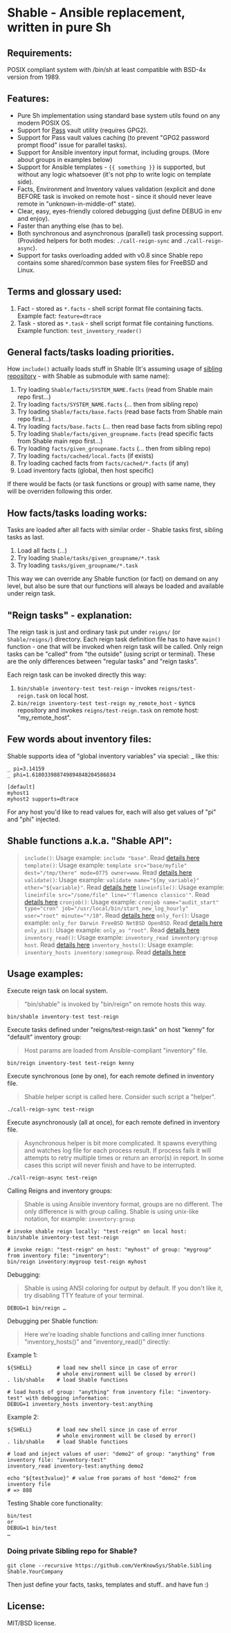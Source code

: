 # Shable - Ansible replacement, written in pure Sh


## Requirements:
POSIX compliant system with /bin/sh at least compatible with BSD-4x version from 1989.


## Features:
* Pure Sh implementation using standard base system utils found on any modern POSIX OS.
* Support for [Pass](https://www.passwordstore.org/) vault utility (requires GPG2).
* Support for Pass vault values caching (to prevent "GPG2 password prompt flood" issue for parallel tasks).
* Support for Ansible inventory input format, including groups. (More about groups in examples below)
* Support for Ansible templates - `{{ something }}` is supported, but without any logic whatsoever (it's not php to write logic on template side).
* Facts, Environment and Inventory values validation (explicit and done BEFORE task is invoked on remote host - since it should never leave remote in "unknown-in-middle-of" state).
* Clear, easy, eyes-friendly colored debugging (just define DEBUG in env and enjoy).
* Faster than anything else (has to be).
* Both synchronous and asynchronous (parallel) task processing support. (Provided helpers for both modes: `./call-reign-sync` and `./call-reign-async`).
* Support for tasks overloading added with v0.8 since Shable repo contains some shared/common base system files for FreeBSD and Linux.


## Terms and glossary used:

1. Fact - stored as `*.facts` - shell script format file containing facts. Example fact: `feature=dtrace`
2. Task - stored as `*.task` - shell script format file containing functions. Example function: `test_inventory_reader()`


## General facts/tasks loading priorities.

How `include()` actually loads stuff in Shable (It's assuming usage of [sibling repository](https://github.com/VerKnowSys/Shable.Sibling) - with Shable as submodule with same name):

1. Try loading `Shable/facts/SYSTEM_NAME.facts` (read from Shable main repo first…)
2. Try loading `facts/SYSTEM_NAME.facts` (… then from sibling repo)
3. Try loading `Shable/facts/base.facts` (read base facts from Shable main repo first…)
4. Try loading `facts/base.facts` (… then read base facts from sibling repo)
5. Try loading `Shable/facts/given_groupname.facts` (read specific facts from Shable main repo first…)
6. Try loading `facts/given_groupname.facts` (… then from sibling repo)
7. Try loading `facts/cached/local.facts` (if exists)
8. Try loading cached facts from `facts/cached/*.facts` (if any)
9. Load inventory facts (global, then host specific)

If there would be facts (or task functions or group) with same name, they will be overriden following this order.


## How facts/tasks loading works:

Tasks are loaded after all facts with similar order - Shable tasks first, sibling tasks as last.

1. Load all facts (…)
2. Try loading `Shable/tasks/given_groupname/*.task`
3. Try loading `tasks/given_groupname/*.task`

This way we can override any Shable function (or fact) on demand on any level, but also be sure that our functions will always be loaded and available under reign task.



## "Reign tasks" - explanation:

The reign task is just and ordinary task put under `reigns/` (or `Shable/reigns/`) directory. Each reign task definition file has to have `main()` function - one that will be invoked when reign task will be called. Only reign tasks can be "called" from "the outside" (using script or terminal). These are the only differences between "regular tasks" and "reign tasks".

Each reign task can be invoked directly this way:

1. `bin/shable inventory-test test-reign` - invokes `reigns/test-reign.task` on local host.
2. `bin/reign inventory-test test-reign my_remote_host` - syncs repository and invokes `reigns/test-reign.task` on remote host: "my_remote_host".



## Few words about inventory files:

Shable supports idea of "global inventory variables" via special: _ like this:

```
_ pi=3.14159
_ phi=1.618033988749894848204586834

[default]
myhost1
myhost2 supports=dtrace
```

For any host you'd like to read values for, each will also get values of "pi" and "phi" injected.



## Shable functions a.k.a. "Shable API":

> `include()`: Usage example: `include "base"`. Read [details here](https://github.com/VerKnowSys/Shable/blob/master/lib/shable#L13)
> `template()`: Usage example: `template src="base/myfile" dest="/tmp/there" mode=0775 owner=www`. Read [details here](https://github.com/VerKnowSys/Shable/blob/master/lib/shable#L81)
> `validate()`: Usage example: `validate name="${my_variable}" other="${variable}"`. Read [details here](https://github.com/VerKnowSys/Shable/blob/master/lib/shable#L143)
> `lineinfile()`: Usage example: `lineinfile src="/some/file" line="'flamenco classico'"`. Read [details here](https://github.com/VerKnowSys/Shable/blob/master/lib/shable#L169)
> `cronjob()`: Usage example: `cronjob name="audit_start" type="cron" job="/usr/local/bin/start_new_log_hourly" user="root" minute="*/10"`. Read [details here](https://github.com/VerKnowSys/Shable/blob/master/lib/shable#L214)
> `only_for()`: Usage example: `only_for Darwin FreeBSD NetBSD OpenBSD`. Read [details here](https://github.com/VerKnowSys/Shable/blob/master/lib/shable#L298)
> `only_as()`: Usage example: `only_as "root"`. Read [details here](https://github.com/VerKnowSys/Shable/blob/master/lib/shable#L327)
> `inventory_read()`: Usage example: `inventory_read inventory:group host`. Read [details here](https://github.com/VerKnowSys/Shable/blob/master/lib/shable#L336)
> `inventory_hosts()`: Usage example: `inventory_hosts inventory:somegroup`. Read [details here](https://github.com/VerKnowSys/Shable/blob/master/lib/shable#L458)



## Usage examples:


Execute reign task on local system.
> "bin/shable" is invoked by "bin/reign" on remote hosts this way.

    bin/shable inventory-test test-reign



Execute tasks defined under "reigns/test-reign.task" on host "kenny" for "default" inventory group:
> Host params are loaded from Ansible-compliant "inventory" file.

    bin/reign inventory-test test-reign kenny



Execute synchronous (one by one), for each remote defined in inventory file.
> Shable helper script is called here. Consider such script a "helper".

    ./call-reign-sync test-reign



Execute asynchronously (all at once), for each remote defined in inventory file.
> Asynchronous helper is bit more complicated. It spawns everything and watches log file for each process result. If process fails it will attempts to retry multiple times or return an error(s) in report. In some cases this script will never finish and have to be interrupted.

    ./call-reign-async test-reign


Calling Reigns and inventory groups:
> Shable is using Ansible inventory format, groups are no different. The only difference is with group calling. Shable is using unix-like notation, for example: `inventory:group`

    # invoke shable reign locally: "test-reign" on local host:
    bin/shable inventory-test test-reign

    # invoke reign: "test-reign" on host: "myhost" of group: "mygroup" from inventory file: "inventory":
    bin/reign inventory:mygroup test-reign myhost


Debugging:
> Shable is using ANSI coloring for output by default. If you don't like it, try disabling TTY feature of your terminal.

    DEBUG=1 bin/reign …

Debugging per Shable function:
> Here we're loading shable functions and calling inner functions "inventory_hosts()" and "inventory_read()" directly:

Example 1:

    ${SHELL}        # load new shell since in case of error
                    # whole environment will be closed by error()
    . lib/shable    # load Shable functions

    # load hosts of group: "anything" from inventory file: "inventory-test" with debugging information:
    DEBUG=1 inventory_hosts inventory-test:anything

Example 2:

    ${SHELL}        # load new shell since in case of error
                    # whole environment will be closed by error()
    . lib/shable    # load Shable functions

    # load and inject values of user: "demo2" of group: "anything" from inventory file: "inventory-test"
    inventory_read inventory-test:anything demo2

    echo "${test3value}" # value from params of host "demo2" from inventory file
    # => 888



Testing Shable core functionality:

    bin/test
    or
    DEBUG=1 bin/test
    …



### Doing private Sibling repo for Shable?

`git clone --recursive https://github.com/VerKnowSys/Shable.Sibling Shable.YourCompany`

Then just define your facts, tasks, templates and stuff.. and have fun :)


## License:
MIT/BSD license.
